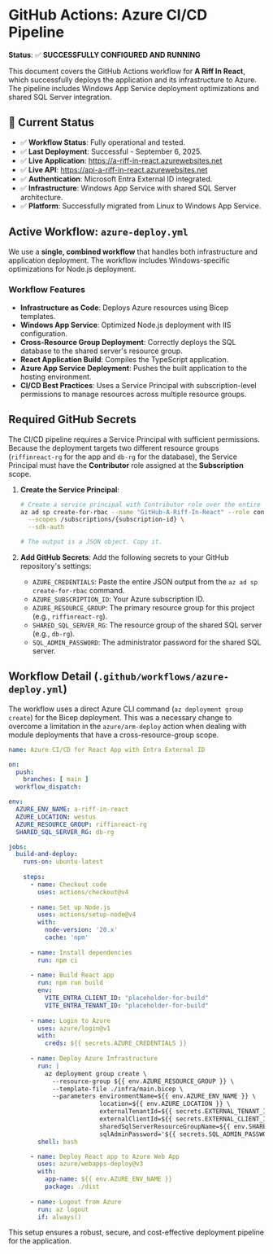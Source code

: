 # GitHub Actions: Azure CI/CD Pipeline

**Status**: ✅ **SUCCESSFULLY CONFIGURED AND RUNNING**

This document covers the GitHub Actions workflow for **A Riff In React**, which successfully deploys the application and its infrastructure to Azure. The pipeline includes Windows App Service deployment optimizations and shared SQL Server integration.

## 🎉 Current Status

- ✅ **Workflow Status**: Fully operational and tested.
- ✅ **Last Deployment**: Successful - September 6, 2025.
- ✅ **Live Application**: https://a-riff-in-react.azurewebsites.net
- ✅ **Live API**: https://api-a-riff-in-react.azurewebsites.net
- ✅ **Authentication**: Microsoft Entra External ID integrated.
- ✅ **Infrastructure**: Windows App Service with shared SQL Server architecture.
- ✅ **Platform**: Successfully migrated from Linux to Windows App Service.

## Active Workflow: `azure-deploy.yml`

We use a **single, combined workflow** that handles both infrastructure and application deployment. The workflow includes Windows-specific optimizations for Node.js deployment.

### Workflow Features
- **Infrastructure as Code**: Deploys Azure resources using Bicep templates.
- **Windows App Service**: Optimized Node.js deployment with IIS configuration.
- **Cross-Resource Group Deployment**: Correctly deploys the SQL database to the shared server's resource group.
- **React Application Build**: Compiles the TypeScript application.
- **Azure App Service Deployment**: Pushes the built application to the hosting environment.
- **CI/CD Best Practices**: Uses a Service Principal with subscription-level permissions to manage resources across multiple resource groups.

## Required GitHub Secrets

The CI/CD pipeline requires a Service Principal with sufficient permissions. Because the deployment targets two different resource groups (`riffinreact-rg` for the app and `db-rg` for the database), the Service Principal must have the **Contributor** role assigned at the **Subscription** scope.

1.  **Create the Service Principal**:
    ```bash
    # Create a service principal with Contributor role over the entire subscription
    az ad sp create-for-rbac --name "GitHub-A-Riff-In-React" --role contributor \
      --scopes /subscriptions/{subscription-id} \
      --sdk-auth
    
    # The output is a JSON object. Copy it.
    ```

2.  **Add GitHub Secrets**:
    Add the following secrets to your GitHub repository's settings:
    *   `AZURE_CREDENTIALS`: Paste the entire JSON output from the `az ad sp create-for-rbac` command.
    *   `AZURE_SUBSCRIPTION_ID`: Your Azure subscription ID.
    *   `AZURE_RESOURCE_GROUP`: The primary resource group for this project (e.g., `riffinreact-rg`).
    *   `SHARED_SQL_SERVER_RG`: The resource group of the shared SQL server (e.g., `db-rg`).
    *   `SQL_ADMIN_PASSWORD`: The administrator password for the shared SQL server.

## Workflow Detail (`.github/workflows/azure-deploy.yml`)

The workflow uses a direct Azure CLI command (`az deployment group create`) for the Bicep deployment. This was a necessary change to overcome a limitation in the `azure/arm-deploy` action when dealing with module deployments that have a cross-resource-group scope.

```yaml
name: Azure CI/CD for React App with Entra External ID

on:
  push:
    branches: [ main ]
  workflow_dispatch:

env:
  AZURE_ENV_NAME: a-riff-in-react
  AZURE_LOCATION: westus
  AZURE_RESOURCE_GROUP: riffinreact-rg
  SHARED_SQL_SERVER_RG: db-rg

jobs:
  build-and-deploy:
    runs-on: ubuntu-latest
    
    steps:
      - name: Checkout code
        uses: actions/checkout@v4
      
      - name: Set up Node.js
        uses: actions/setup-node@v4
        with:
          node-version: '20.x'
          cache: 'npm'
      
      - name: Install dependencies
        run: npm ci
      
      - name: Build React app
        run: npm run build
        env:
          VITE_ENTRA_CLIENT_ID: "placeholder-for-build"
          VITE_ENTRA_TENANT_ID: "placeholder-for-build"
      
      - name: Login to Azure
        uses: azure/login@v1
        with:
          creds: ${{ secrets.AZURE_CREDENTIALS }}
      
      - name: Deploy Azure Infrastructure
        run: |
          az deployment group create \
            --resource-group ${{ env.AZURE_RESOURCE_GROUP }} \
            --template-file ./infra/main.bicep \
            --parameters environmentName=${{ env.AZURE_ENV_NAME }} \
                         location=${{ env.AZURE_LOCATION }} \
                         externalTenantId=${{ secrets.EXTERNAL_TENANT_ID }} \
                         externalClientId=${{ secrets.EXTERNAL_CLIENT_ID }} \
                         sharedSqlServerResourceGroupName=${{ env.SHARED_SQL_SERVER_RG }} \
                         sqlAdminPassword='${{ secrets.SQL_ADMIN_PASSWORD }}'
        shell: bash

      - name: Deploy React app to Azure Web App
        uses: azure/webapps-deploy@v3
        with:
          app-name: ${{ env.AZURE_ENV_NAME }}
          package: ./dist
      
      - name: Logout from Azure
        run: az logout
        if: always()
```

This setup ensures a robust, secure, and cost-effective deployment pipeline for the application.
